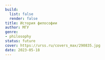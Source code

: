 ```yaml
---
build:
  list: false
  render: false
title: История философии
author: МГУ
genre:
- philosophy
status: future
cover: https://urss.ru/covers_max/290835.jpg
date: 2023-05-18
---
```


